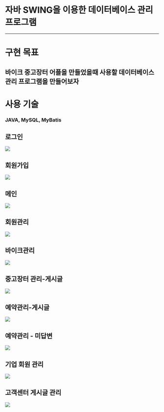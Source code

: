 # 자바 SWING을 이용한 데이터베이스 관리 프로그램
---
# 구현 목표
바이크 중고장터 어플을 만들었을때 사용할 데이터베이스 관리 프로그램을 만들어보자
---
# 사용 기술
### JAVA, MySQL, MyBatis

## 로그인

![](https://github.com/kaaang/korea_project_2/blob/master/gif/%EB%A1%9C%EA%B7%B8%EC%9D%B8.gif)


## 회원가입

![](https://github.com/kaaang/korea_project_2/blob/master/gif/%ED%9A%8C%EC%9B%90%EA%B0%80%EC%9E%85.gif)

## 메인

![](https://github.com/kaaang/korea_project_2/blob/master/gif/%EB%A9%94%EC%9D%B8.gif)

## 회원관리

![](https://github.com/kaaang/korea_project_2/blob/master/gif/%ED%9A%8C%EC%9B%90%EA%B0%80%EC%9E%85.gif)


## 바이크관리

![](https://github.com/kaaang/korea_project_2/blob/master/gif/2.gif)


## 중고장터 관리-게시글

![](https://github.com/kaaang/korea_project_2/blob/master/gif/%EC%A4%91%EA%B3%A0%EC%9E%A5%ED%84%B0-%EA%B2%8C%EC%8B%9C%EA%B8%80.gif)


## 예약관리-게시글

![](https://github.com/kaaang/korea_project_2/blob/master/gif/%EB%A9%94%EC%9D%B8.gif)


## 예약관리 - 미답변

![](https://github.com/kaaang/korea_project_2/blob/master/gif/%EB%AF%B8%EB%8B%B5%EB%B3%80.gif)


## 기업 회원 관리

![](https://github.com/kaaang/korea_project_2/blob/master/gif/%EC%BB%B4%ED%8D%BC%EB%8B%88.gif)


## 고객센터 게시글 관리

![](https://github.com/kaaang/korea_project_2/blob/master/gif/3.gif)

